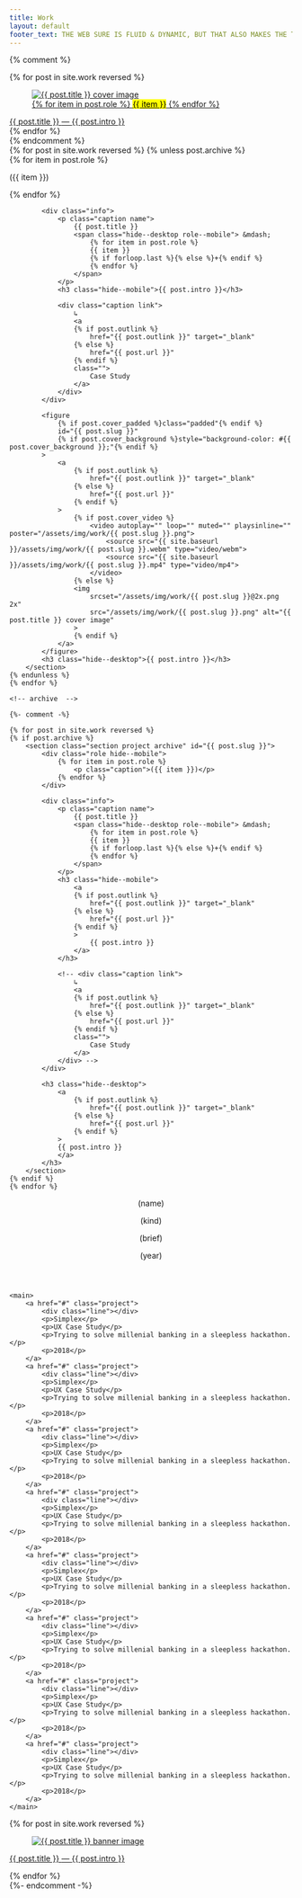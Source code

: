 ```yaml
---
title: Work
layout: default
footer_text: THE WEB SURE IS FLUID & DYNAMIC, BUT THAT ALSO MAKES THE THINGS IT HOLDS EPHEMERAL.
---
```


{% comment %}
<section class="section work__grid" id="">
    {% for post in site.work reversed %}
        <div class="project" id="{{ post.slug }}">
            <a href="{{ post.url }}" class="project__thumb">
                <figure>
                    <img 
                        src="{{ site.baseurl }}/assets/img/work/{{ post.title | slugify }}.png" 
                        alt="{{ post.title }} cover image">
                    <div class="project__role">
                        {% for item in post.role %}
                            <mark class="">{{ item }}</mark>
                        {% endfor %}
                    </div>
                </figure>
            </a>
            <div class="project__meta">
                <a href="{{ post.url }}">
                    <span class="project__meta__title">
                        {{ post.title }}
                    </span> &mdash;
                    <span class="project__meta__intro">
                        {{ post.intro }}
                    </span>
                </a>
            </div>
        </div>   
    {% endfor %}
</section> 
{% endcomment %}

<section class="projects">
    {% for post in site.work reversed %}
    {% unless post.archive %}
        <section class="section project" id="{{ post.slug }}">
            <div class="role hide--mobile">
                {% for item in post.role %}
                    <p class="caption">({{ item }})</p>
                {% endfor %}
            </div>

            <div class="info">
                <p class="caption name">
                    {{ post.title }}
                    <span class="hide--desktop role--mobile"> &mdash;
                        {% for item in post.role %}
                        {{ item }}
                        {% if forloop.last %}{% else %}+{% endif %}
                        {% endfor %}
                    </span>
                </p>
                <h3 class="hide--mobile">{{ post.intro }}</h3>

                <div class="caption link">
                    ↳ 
                    <a 
                    {% if post.outlink %}
                        href="{{ post.outlink }}" target="_blank"
                    {% else %}
                        href="{{ post.url }}"
                    {% endif %}
                    class="">
                        Case Study
                    </a>
                </div>
            </div>

            <figure 
                {% if post.cover_padded %}class="padded"{% endif %} 
                id="{{ post.slug }}"
                {% if post.cover_background %}style="background-color: #{{ post.cover_background }};"{% endif %}
            >
                <a 
                    {% if post.outlink %}
                        href="{{ post.outlink }}" target="_blank"
                    {% else %}
                        href="{{ post.url }}"
                    {% endif %}
                >
                    {% if post.cover_video %}
                        <video autoplay="" loop="" muted="" playsinline="" poster="/assets/img/work/{{ post.slug }}.png">
                            <source src="{{ site.baseurl }}/assets/img/work/{{ post.slug }}.webm" type="video/webm">	
                            <source src="{{ site.baseurl }}/assets/img/work/{{ post.slug }}.mp4" type="video/mp4">	
                        </video>
                    {% else %}
                    <img 
                        srcset="/assets/img/work/{{ post.slug }}@2x.png 2x"    
                        src="/assets/img/work/{{ post.slug }}.png" alt="{{ post.title }} cover image"
                    >
                    {% endif %}
                </a>
            </figure>
            <h3 class="hide--desktop">{{ post.intro }}</h3>
        </section>
    {% endunless %}
    {% endfor %}

    <!-- archive  -->

    {%- comment -%}

    {% for post in site.work reversed %}
    {% if post.archive %}
        <section class="section project archive" id="{{ post.slug }}">
            <div class="role hide--mobile">
                {% for item in post.role %}
                    <p class="caption">({{ item }})</p>
                {% endfor %}
            </div>

            <div class="info">
                <p class="caption name">
                    {{ post.title }}
                    <span class="hide--desktop role--mobile"> &mdash;
                        {% for item in post.role %}
                        {{ item }}
                        {% if forloop.last %}{% else %}+{% endif %}
                        {% endfor %}
                    </span>
                </p>
                <h3 class="hide--mobile">
                    <a 
                    {% if post.outlink %}
                        href="{{ post.outlink }}" target="_blank"
                    {% else %}
                        href="{{ post.url }}"
                    {% endif %}
                    >
                        {{ post.intro }}
                    </a>
                </h3>

                <!-- <div class="caption link">
                    ↳ 
                    <a 
                    {% if post.outlink %}
                        href="{{ post.outlink }}" target="_blank"
                    {% else %}
                        href="{{ post.url }}"
                    {% endif %}
                    class="">
                        Case Study
                    </a>
                </div> -->
            </div>

            <h3 class="hide--desktop">
                <a 
                    {% if post.outlink %}
                        href="{{ post.outlink }}" target="_blank"
                    {% else %}
                        href="{{ post.url }}"
                    {% endif %}
                >
                {{ post.intro }}
                </a>
            </h3>
        </section>
    {% endif %}
    {% endfor %}
</section>

<section class="section work__archive">
    <header>
        <p class="caption">(name)</p>
        <p class="caption">(kind)</p>
        <p class="caption">(brief)</p>
        <p class="caption">(year)</p>
    </header>

    <main>
        <a href="#" class="project">
            <div class="line"></div>
            <p>Simplex</p>
            <p>UX Case Study</p>
            <p>Trying to solve millenial banking in a sleepless hackathon.</p>
            <p>2018</p>
        </a>
        <a href="#" class="project">
            <div class="line"></div>
            <p>Simplex</p>
            <p>UX Case Study</p>
            <p>Trying to solve millenial banking in a sleepless hackathon.</p>
            <p>2018</p>
        </a>
        <a href="#" class="project">
            <div class="line"></div>
            <p>Simplex</p>
            <p>UX Case Study</p>
            <p>Trying to solve millenial banking in a sleepless hackathon.</p>
            <p>2018</p>
        </a>
        <a href="#" class="project">
            <div class="line"></div>
            <p>Simplex</p>
            <p>UX Case Study</p>
            <p>Trying to solve millenial banking in a sleepless hackathon.</p>
            <p>2018</p>
        </a>
        <a href="#" class="project">
            <div class="line"></div>
            <p>Simplex</p>
            <p>UX Case Study</p>
            <p>Trying to solve millenial banking in a sleepless hackathon.</p>
            <p>2018</p>
        </a>
        <a href="#" class="project">
            <div class="line"></div>
            <p>Simplex</p>
            <p>UX Case Study</p>
            <p>Trying to solve millenial banking in a sleepless hackathon.</p>
            <p>2018</p>
        </a>
        <a href="#" class="project">
            <div class="line"></div>
            <p>Simplex</p>
            <p>UX Case Study</p>
            <p>Trying to solve millenial banking in a sleepless hackathon.</p>
            <p>2018</p>
        </a>
        <a href="#" class="project">
            <div class="line"></div>
            <p>Simplex</p>
            <p>UX Case Study</p>
            <p>Trying to solve millenial banking in a sleepless hackathon.</p>
            <p>2018</p>
        </a>
    </main>

</section>

 <section class="section work__gallery">
    {% for post in site.work reversed %}
        <div class="project" id="{{ post.slug }}">
            <a href="{{ post.url }}" class="project__thumb">
                <figure>
                    <img src="{{ site.baseurl }}/assets/img/work/{{ post.banner_image }}" alt="{{ post.title }} banner image">
                </figure>
            </a>
            <p class="project__meta">
                <a href="{{ post.url }}">
                    <span class="caption project__meta__title">
                        {{ post.title }}
                    </span> &mdash;
                    <span class="project__meta__intro">
                        {{ post.intro }}
                    </span>
                </a>
            </p>
        </div>   
    {% endfor %}
</section> {%- endcomment -%}